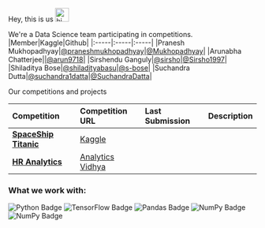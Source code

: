 Hey, this is us <img src="https://user-images.githubusercontent.com/1303154/88677602-1635ba80-d120-11ea-84d8-d263ba5fc3c0.gif" width="28px" alt="hi">

We're a Data Science team participating in competitions.
|Member|Kaggle|Github|
|:-----|:-----|:-----|
|Pranesh Mukhopadhyay|[@praneshmukhopadhyay](https://www.kaggle.com/praneshmukhopadhyay)|[@Mukhopadhyay](https://github.com/Mukhopadhyay)|
|Arunabha Chatterjee||[@arun9718](https://github.com/arun9718)|
|Sirshendu Ganguly|[@sirsho](https://www.kaggle.com/sirsho)|[@Sirsho1997](https://github.com/Sirsho1997)|
|Shiladitya Bose|[@shiladityabasu](https://www.kaggle.com/shiladityabasu)|[@s-bose](https://github.com/s-bose)|
|Suchandra Dutta|[@suchandra1datta](https://www.kaggle.com/suchandra1datta)|[@SuchandraDatta](https://github.com/SuchandraDatta)|

Our competitions and projects

|Competition|Competition URL|Last Submission|Description|
|:----------|:--------------|:--------------|:----------|
|**[SpaceShip Titanic](https://github.com/team-pass-ds/Spaceship-Titanic)**|[Kaggle](https://www.kaggle.com/c/spaceship-titanic)|||
|**[HR Analytics](https://github.com/team-pass-ds/HR-Analytics-Challenge)**|[Analytics Vidhya](https://datahack.analyticsvidhya.com/contest/wns-analytics-hackathon-2018-1/)|||


### What we work with: 
![Python Badge](https://img.shields.io/badge/-Python-306998?style=for-the-badge&labelColor=FFD43B&logo=python&logoColor=306998) 
![TensorFlow Badge](https://img.shields.io/badge/-TensorFlow-FFA800?style=for-the-badge&labelColor=white&logo=tensorflow&logoColor=FFA800)
![Pandas Badge](https://img.shields.io/badge/-Pandas-dd1286?style=for-the-badge&labelColor=white&logo=pandas&logoColor=160762)
![NumPy Badge](https://img.shields.io/badge/-Numpy-efc53b?style=for-the-badge&labelColor=306998&logo=numpy&logoColor=efc53b)
![NumPy Badge](https://img.shields.io/badge/-Scipy-0b53a4?style=for-the-badge&labelColor=white&logo=scipy&logoColor=04449c)

